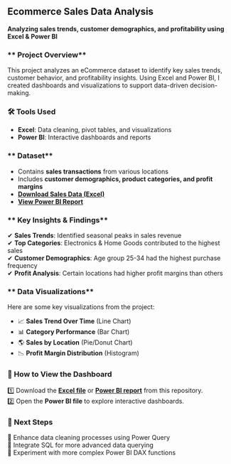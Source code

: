 ## **Ecommerce Sales Data Analysis**  
**Analyzing sales trends, customer demographics, and profitability using Excel & Power BI**  

### ** Project Overview**  
This project analyzes an eCommerce dataset to identify key sales trends, customer behavior, and profitability insights. Using Excel and Power BI, I created dashboards and visualizations to support data-driven decision-making.  

### **🛠️ Tools Used**  
- **Excel**: Data cleaning, pivot tables, and visualizations  
- **Power BI**: Interactive dashboards and reports  

### ** Dataset**  
- Contains **sales transactions** from various locations  
- Includes **customer demographics, product categories, and profit margins**  
-  **[Download Sales Data (Excel)](https://github.com/melthatonegirl/Excel-PowerBI-Projects/blob/main/Melissa%20Mock%20Sales%20Data%20Interview%20excel.xlsx)**  
-  **[View Power BI Report](https://github.com/melthatonegirl/Excel-PowerBI-Projects/blob/main/melissa%20interview%20eccommerce%20stuff.pbix)**  

### ** Key Insights & Findings**  
✔ **Sales Trends**: Identified seasonal peaks in sales revenue  
✔ **Top Categories**: Electronics & Home Goods contributed to the highest sales  
✔ **Customer Demographics**: Age group 25-34 had the highest purchase frequency  
✔ **Profit Analysis**: Certain locations had higher profit margins than others  

### ** Data Visualizations**  
Here are some key visualizations from the project:  
- 📈 **Sales Trend Over Time** (Line Chart)  
- 📊 **Category Performance** (Bar Chart)  
- 🌎 **Sales by Location** (Pie/Donut Chart)  
- 📉 **Profit Margin Distribution** (Histogram)  



### **🔗 How to View the Dashboard**  
1️⃣ Download the **[Excel file](https://github.com/melthatonegirl/Excel-PowerBI-Projects/blob/main/Melissa%20Mock%20Sales%20Data%20Interview%20excel.xlsx)** or **[Power BI report](https://github.com/melthatonegirl/Excel-PowerBI-Projects/blob/main/melissa%20interview%20eccommerce%20stuff.pbix)** from this repository.  
2️⃣ Open the **Power BI file** to explore interactive dashboards.  

### **📌 Next Steps**  
🔹 Enhance data cleaning processes using Power Query  
🔹 Integrate SQL for more advanced data querying  
🔹 Experiment with more complex Power BI DAX functions  
